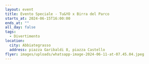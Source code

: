 ```yaml
---
layout: event
title: Evento Speciale - Tu&YO x Birra del Parco
starts_at: 2024-06-15T16:00:00
ends_at: ""
all_day: false
tags:
  - Divertimento
location:
  city: Abbiategrasso
  address: piazza Garibaldi 8, piazza Castello
flyer: images/uploads/whatsapp-image-2024-06-11-at-07.45.04.jpeg
---
```

